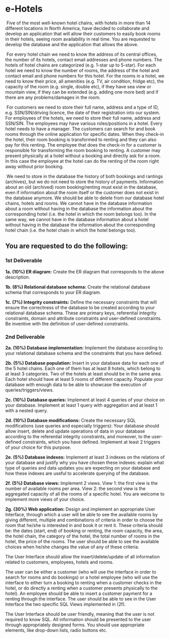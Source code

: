 # e-Hotels

​	Five of the most well-known hotel chains, with hotels in more than 14 different locations in North  America, have decided to collaborate and develop an application that will allow their customers to  easily book rooms in their hotels, seeing room availability in real time. You are requested to develop  the database and the application that allows the above.

​	For every hotel chain we need to know the address of its central offices, the number of its hotels,  contact email addresses and phone numbers. The hotels of hotel chains are categorized (e.g. 1-star up  to 5-star). For each hotel we need to know the number of rooms, the address of the hotel and contact  email and phone numbers for this hotel. For the rooms in a hotel, we need to know their price, all  amenities (e.g. TV, air condition, fridge etc), the capacity of the room (e.g. single, double etc), if they  have sea view or mountain view, if they can be extended (e.g. adding one more bed) and if there are  any problems/damages in the room. 

​	For customers we need to store their full name, address and a type  of ID, e.g. SSN/SIN/driving licence, the date of their registration into our system. For employees of  the hotels, we need to store their full name, address and SSN/SIN. The employees may have various  roles/positions in a hotel. Every hotel needs to have a manager. The customers can search for and  book rooms through the online application for specific dates. When they check-in the hotel, their room  booking is transformed to renting and they can also pay for this renting. The employee that does the  check-in for a customer is responsible for transforming the room booking to renting. A customer may  present physically at a hotel without a booking and directly ask for a room. In this case the employee  at the hotel can do the renting of the room right away without prior booking. 

​	We need to store in the  database the history of both bookings and rantings (archives), but we do not need to store the history  of payments. Information about an old (archived) room booking/renting must exist in the database,  even if information about the room itself or the customer does not exist in the database anymore. We should be able to delete from our database hotel chains, hotels and rooms. We cannot have in the  database information about a room without having in the database the information about the  corresponding hotel (i.e. the hotel in which the room belongs too). In the same way, we cannot have in  the database information about a hotel without having in the database the information about the  corresponding hotel chain (i.e. the hotel chain in which the hotel belongs too).



## You are requested to do the following:



### 1st Deliverable

**1a. 	(10%) ER diagram:** Create the ER diagram that corresponds to the above description. 

**1b. 	(8%) Relational database schema:** Create the relational database schema that corresponds to  your ER diagram. 

**1c.	 (7%) Integrity constraints:** Define the necessary constraints that will ensure the correctness  of the database to be created according to your relational database schema. These are primary  keys, referential integrity constraints, domain and attribute constraints and user-defined  constraints. Be inventive with the definition of user-defined constraints. 



### 2nd Deliverable

**2a. 	(10%) Database implementation:** Implement the database according to your relational  database schema and the constraints that you have defined. 

**2b. 	(5%) Database population:** Insert in your database data for each one of the 5 hotel chains.  Each one of them has at least 8 hotels, which belong to at least 3 categories. Two of the hotels  at least should be in the same area. Each hotel should have at least 5 rooms of different  capacity. Populate your database with enough data to be able to showcase the execution of  queries/triggers/views. 

**2c. 	(10%) Database queries:** Implement at least 4 queries of your choice on your database.  Implement at least 1 query with aggregation and at least 1 with a nested query. 

**2d. 	(10%) Database modifications:** Create the necessary SQL modifications (use queries and especially triggers): Your database should allow insert, delete and update operations of data in  your database according to the referential integrity constraints, and moreover, to the  user-defined constraints, which you have defined. Implement at least 2 triggers of your choice  for this purpose. 

**2e.	 (5%) Database indexes:** Implement at least 3 indexes on the relations of your database and  justify why you have chosen these indexes: explain what type of queries and data updates you  are expecting on your database and how these indexes are useful to accelerate querying of the  database. 

**2f. 	(5%) Database views:** Implement 2 views. View 1: the first view is the number of available  rooms per area. View 2: the second view is the aggregated capacity of all the rooms of a  specific hotel. You are welcome to implement more views of your choice. 

**2g. 	(30%) Web application:** Design and implement an appropriate User Interface, through which  a user will be able to see the available rooms by giving different, multiple and combinations  of criteria in order to choose the room that he/she is interested in and book it or rent it. These  criteria should be: the dates (start, end) of booking or renting, the room capacity, the area, the  hotel chain, the category of the hotel, the total number of rooms in the hotel, the price of the  rooms. The user should be able to see the available choices when he/she changes the value of  any of these criteria.  

The User Interface should allow the insert/delete/update of all information related to  customers, employees, hotels and rooms.  

The user can be either a customer (who will use the interface in order to search for rooms and  do bookings) or a hotel employee (who will use the interface to either turn a booking to renting when a customer checks in the hotel, or do directly a renting when a customer presents  physically to the hotel). An employee should be able to insert a customer payment for a  renting through the interface. The user should be able to see in the User Interface the two specific SQL Views implemented in (2f). 

The User Interface should be user friendly, meaning that the user is not required to know  SQL. All information should be presented to the user through appropriately designed forms.  You should use appropriate elements, like drop-down lists, radio buttons etc.